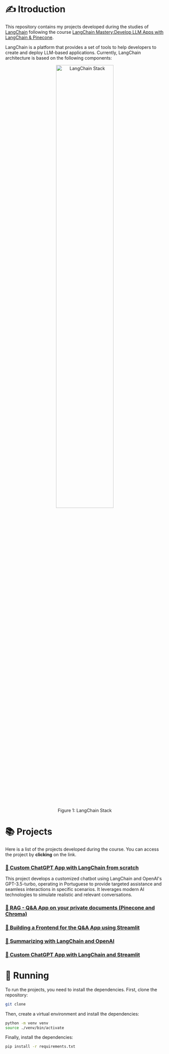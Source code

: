 # ✍️ Itroduction

This repository contains my projects developed during the studies of [LangChain](https://python.langchain.com/v0.1/docs/get_started/introduction) following the course [LangChain Mastery:Develop LLM Apps with LangChain & Pinecone](https://www.udemy.com/course/master-langchain-pinecone-openai-build-llm-applications/). 

LangChain is a platform that provides a set of tools to help developers to create and deploy LLM-based applications. Currently, LangChain architecture is based on the following components:

<div align="center">
  <img src="https://python.langchain.com/v0.1/svg/langchain_stack_dark.svg" alt="LangChain Stack" width="60%"/>

  Figure 1: LangChain Stack
</div>

# 📚 Projects

Here is a list of the projects developed during the course. You can access the project by **clicking** on the link.

### [🚀 Custom ChatGPT App with LangChain from scratch](./projects/01_custom-chatgpt-app/README.md)

This project develops a customized chatbot using LangChain and OpenAI's GPT-3.5-turbo, operating in Portuguese to provide targeted assistance and seamless interactions in specific scenarios. It leverages modern AI technologies to simulate realistic and relevant conversations.

### [🚀 RAG - Q&A App on your private documents (Pinecone and Chroma)](./projects/02_rag-q&a-app/README.md)
### [🚀 Building a Frontend for the Q&A App using Streamlit](./projects/03_frontend-q&a-app/README.md)
### [🚀 Summarizing with LangChain and OpenAI](./projects/04_summarizing/README.md)
### [🚀 Custom ChatGPT App with LangChain and Streamlit](./projects/05_custom-chatgpt-streamlit/README.md)

# 🧪 Running

To run the projects, you need to install the dependencies. First, clone the repository:

```bash	
git clone
```

Then, create a virtual environment and install the dependencies:

```bash	
python -m venv venv
source ./venv/bin/activate
```

Finally, install the dependencies:	

```bash
pip install -r requirements.txt
```